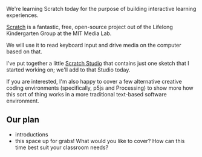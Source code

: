 We're learning Scratch today for the purpose of building interactive learning experiences.

[Scratch](http://scratch.mit.edu) is a fantastic, free, open-source project out of the Lifelong 
Kindergarten Group at the MIT Media Lab.

We will use it to read keyboard input and drive media on the computer based on that.

I've put together a little [Scratch Studio](https://scratch.mit.edu/studios/4630706/) that 
contains just one sketch that I started working on; we'll add to that Studio today.

If you are interested, I'm also happy to cover a few alternative creative coding environments 
(specifically, p5js and Processing) to show more how this sort of thing works in a more 
traditional text-based software environment.

## Our plan

* introductions
* this space up for grabs! What would you like to cover? How can this time best suit your 
classroom 
needs?
